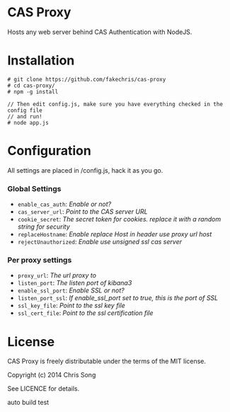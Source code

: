 CAS Proxy
============

Hosts any web server behind CAS Authentication with NodeJS.

Installation
=====

```
# git clone https://github.com/fakechris/cas-proxy
# cd cas-proxy/
# npm -g install

// Then edit config.js, make sure you have everything checked in the config file
// and run!
# node app.js
```

Configuration
=============

All settings are placed in /config.js, hack it as you go.

### Global Settings

- ``enable_cas_auth``: *Enable or not?*
- ``cas_server_url``: *Point to the CAS server URL*
- ``cookie_secret``: *The secret token for cookies. replace it with a random string for security*
- ``replaceHostname``: *Enable replace Host in header use proxy url host*
- ``rejectUnauthorized``: *Enable use unsigned ssl cas server*

### Per proxy settings

- ``proxy_url``: *The url proxy to*
- ``listen_port``:  *The listen port of kibana3*
- ``enable_ssl_port``: *Enable SSL or not?*
- ``listen_port_ssl``: *If enable_ssl_port set to true, this is the port of SSL*
- ``ssl_key_file``: *Point to the ssl key file*
- ``ssl_cert_file``: *Point to the ssl certification file*

License
=======
CAS Proxy is freely distributable under the terms of the MIT license.

Copyright (c) 2014 Chris Song

See LICENCE for details.


auto build test
